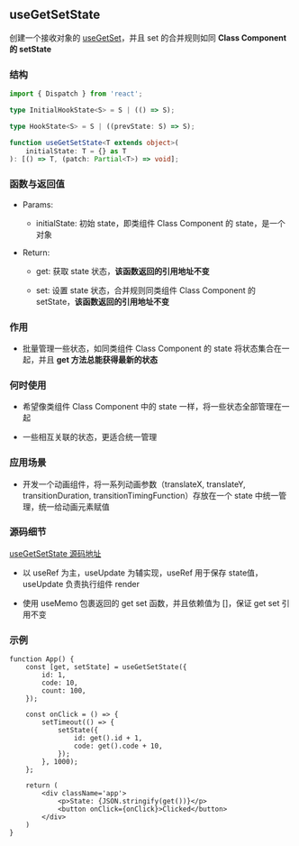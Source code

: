 ## useGetSetState

创建一个接收对象的 [useGetSet](./useGetSet.md)，并且 set 的合并规则如同 **Class Component 的 setState**

### 结构

```ts
import { Dispatch } from 'react';

type InitialHookState<S> = S | (() => S);

type HookState<S> = S | ((prevState: S) => S);

function useGetSetState<T extends object>(
    initialState: T = {} as T
): [() => T, (patch: Partial<T>) => void];
```

### 函数与返回值

- Params:

    - initialState: 初始 state，即类组件 Class Component 的 state，是一个对象

- Return:

    - get: 获取 state 状态，**该函数返回的引用地址不变**

    - set: 设置 state 状态，合并规则同类组件 Class Component 的 setState，**该函数返回的引用地址不变**

### 作用

- 批量管理一些状态，如同类组件 Class Component 的 state 将状态集合在一起，并且 **get 方法总能获得最新的状态**

### 何时使用

- 希望像类组件 Class Component 中的 state 一样，将一些状态全部管理在一起

- 一些相互关联的状态，更适合统一管理

### 应用场景

- 开发一个动画组件，将一系列动画参数（translateX, translateY, transitionDuration, transitionTimingFunction）存放在一个 state 中统一管理，统一给动画元素赋值

### 源码细节

[useGetSetState 源码地址](https://github.com/streamich/react-use/blob/master/src/useGetSetState.ts)

- 以 useRef 为主，useUpdate 为辅实现，useRef 用于保存 state值，useUpdate 负责执行组件 render

- 使用 useMemo 包裹返回的 get set 函数，并且依赖值为 []，保证 get set 引用不变

### 示例

```tsx
function App() {
    const [get, setState] = useGetSetState({
        id: 1,
        code: 10,
        count: 100,
    });

    const onClick = () => {
        setTimeout(() => {
            setState({
                id: get().id + 1,
                code: get().code + 10,
            });
        }, 1000);
    };

    return (
        <div className='app'>
            <p>State: {JSON.stringify(get())}</p>
            <button onClick={onClick}>Clicked</button>
        </div>
    )
}
```
